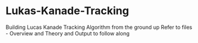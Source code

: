 # Lukas-Kanade-Tracking
Building Lucas Kanade Tracking Algorithm from the ground up
Refer to files - Overview and Theory and Output to follow along
